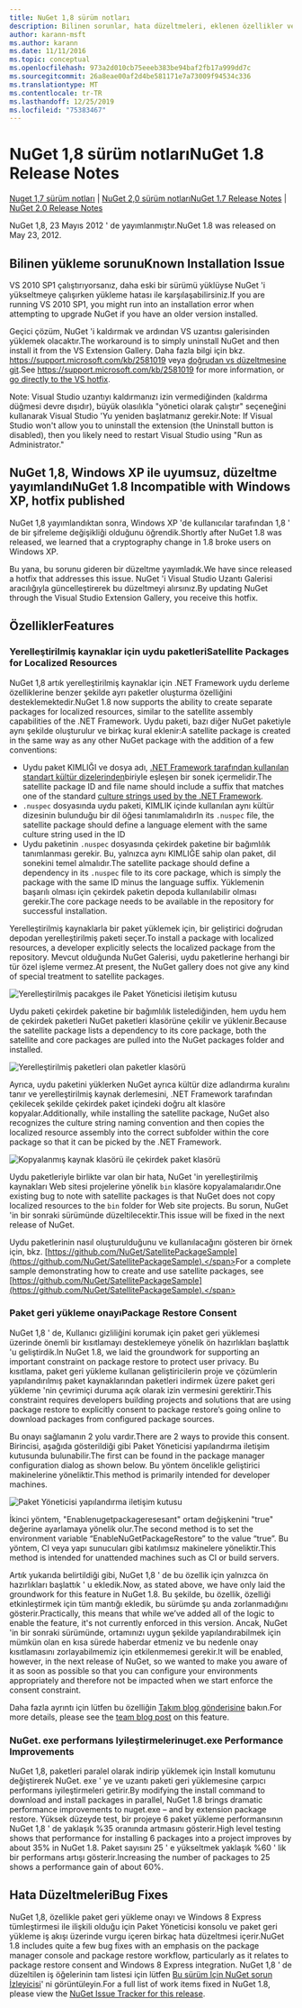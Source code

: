 ```yaml
---
title: NuGet 1,8 sürüm notları
description: Bilinen sorunlar, hata düzeltmeleri, eklenen özellikler ve CCR 'ler dahil olmak üzere NuGet 1,8 sürüm notları.
author: karann-msft
ms.author: karann
ms.date: 11/11/2016
ms.topic: conceptual
ms.openlocfilehash: 973a2d010cb75eeeb383be94baf2fb17a999dd7c
ms.sourcegitcommit: 26a8eae00af2d4be581171e7a73009f94534c336
ms.translationtype: MT
ms.contentlocale: tr-TR
ms.lasthandoff: 12/25/2019
ms.locfileid: "75383467"
---
```

# <a name="nuget-18-release-notes"></a><span data-ttu-id="163a0-103">NuGet 1,8 sürüm notları</span><span class="sxs-lookup"><span data-stu-id="163a0-103">NuGet 1.8 Release Notes</span></span>

<span data-ttu-id="163a0-104">[Nuget 1,7 sürüm notları](../release-notes/nuget-1.7.md) | [NuGet 2,0 sürüm notları](../release-notes/nuget-2.0.md)</span><span class="sxs-lookup"><span data-stu-id="163a0-104">[NuGet 1.7 Release Notes](../release-notes/nuget-1.7.md) | [NuGet 2.0 Release Notes](../release-notes/nuget-2.0.md)</span></span>

<span data-ttu-id="163a0-105">NuGet 1,8, 23 Mayıs 2012 ' de yayımlanmıştır.</span><span class="sxs-lookup"><span data-stu-id="163a0-105">NuGet 1.8 was released on May 23, 2012.</span></span>

## <a name="known-installation-issue"></a><span data-ttu-id="163a0-106">Bilinen yükleme sorunu</span><span class="sxs-lookup"><span data-stu-id="163a0-106">Known Installation Issue</span></span>
<span data-ttu-id="163a0-107">VS 2010 SP1 çalıştırıyorsanız, daha eski bir sürümü yüklüyse NuGet 'i yükseltmeye çalışırken yükleme hatası ile karşılaşabilirsiniz.</span><span class="sxs-lookup"><span data-stu-id="163a0-107">If you are running VS 2010 SP1, you might run into an installation error when attempting to upgrade NuGet if you have an older version installed.</span></span>

<span data-ttu-id="163a0-108">Geçici çözüm, NuGet 'i kaldırmak ve ardından VS uzantısı galerisinden yüklemek olacaktır.</span><span class="sxs-lookup"><span data-stu-id="163a0-108">The workaround is to simply uninstall NuGet and then install it from the VS Extension Gallery.</span></span>  <span data-ttu-id="163a0-109">Daha fazla bilgi için bkz. <https://support.microsoft.com/kb/2581019> veya [doğrudan vs düzeltmesine git](http://bit.ly/vsixcertfix).</span><span class="sxs-lookup"><span data-stu-id="163a0-109">See <https://support.microsoft.com/kb/2581019> for more information, or [go directly to the VS hotfix](http://bit.ly/vsixcertfix).</span></span>

<span data-ttu-id="163a0-110">Note: Visual Studio uzantıyı kaldırmanızı izin vermediğinden (kaldırma düğmesi devre dışıdır), büyük olasılıkla "yönetici olarak çalıştır" seçeneğini kullanarak Visual Studio 'Yu yeniden başlatmanız gerekir.</span><span class="sxs-lookup"><span data-stu-id="163a0-110">Note: If Visual Studio won't allow you to uninstall the extension (the Uninstall button is disabled), then you likely need to restart Visual Studio using "Run as Administrator."</span></span>

## <a name="nuget-18-incompatible-with-windows-xp-hotfix-published"></a><span data-ttu-id="163a0-111">NuGet 1,8, Windows XP ile uyumsuz, düzeltme yayımlandı</span><span class="sxs-lookup"><span data-stu-id="163a0-111">NuGet 1.8 Incompatible with Windows XP, hotfix published</span></span>

<span data-ttu-id="163a0-112">NuGet 1,8 yayımlandıktan sonra, Windows XP 'de kullanıcılar tarafından 1,8 ' de bir şifreleme değişikliği olduğunu öğrendik.</span><span class="sxs-lookup"><span data-stu-id="163a0-112">Shortly after NuGet 1.8 was released, we learned that a cryptography change in 1.8 broke users on Windows XP.</span></span>

<span data-ttu-id="163a0-113">Bu yana, bu sorunu gideren bir düzeltme yayımladık.</span><span class="sxs-lookup"><span data-stu-id="163a0-113">We have since released a hotfix that addresses this issue.</span></span>  <span data-ttu-id="163a0-114">NuGet 'i Visual Studio Uzantı Galerisi aracılığıyla güncelleştirerek bu düzeltmeyi alırsınız.</span><span class="sxs-lookup"><span data-stu-id="163a0-114">By updating NuGet through the Visual Studio Extension Gallery, you receive this hotfix.</span></span>

## <a name="features"></a><span data-ttu-id="163a0-115">Özellikler</span><span class="sxs-lookup"><span data-stu-id="163a0-115">Features</span></span>

### <a name="satellite-packages-for-localized-resources"></a><span data-ttu-id="163a0-116">Yerelleştirilmiş kaynaklar için uydu paketleri</span><span class="sxs-lookup"><span data-stu-id="163a0-116">Satellite Packages for Localized Resources</span></span>
<span data-ttu-id="163a0-117">NuGet 1,8 artık yerelleştirilmiş kaynaklar için .NET Framework uydu derleme özelliklerine benzer şekilde ayrı paketler oluşturma özelliğini desteklemektedir.</span><span class="sxs-lookup"><span data-stu-id="163a0-117">NuGet 1.8 now supports the ability to create separate packages for localized resources, similar to the satellite assembly capabilities of the .NET Framework.</span></span>  <span data-ttu-id="163a0-118">Uydu paketi, bazı diğer NuGet paketiyle aynı şekilde oluşturulur ve birkaç kural eklenir:</span><span class="sxs-lookup"><span data-stu-id="163a0-118">A satellite package is created in the same way as any other NuGet package with the addition of a few conventions:</span></span>

* <span data-ttu-id="163a0-119">Uydu paket KIMLIĞI ve dosya adı, [.NET Framework tarafından kullanılan standart kültür dizelerinden](https://docs.microsoft.com/openspecs/windows_protocols/ms-lcid/a9eac961-e77d-41a6-90a5-ce1a8b0cdb9c)biriyle eşleşen bir sonek içermelidir.</span><span class="sxs-lookup"><span data-stu-id="163a0-119">The satellite package ID and file name should include a suffix that matches one of the standard [culture strings used by the .NET Framework](https://docs.microsoft.com/openspecs/windows_protocols/ms-lcid/a9eac961-e77d-41a6-90a5-ce1a8b0cdb9c).</span></span>
* <span data-ttu-id="163a0-120">`.nuspec` dosyasında uydu paketi, KIMLIK içinde kullanılan aynı kültür dizesinin bulunduğu bir dil öğesi tanımlamalıdır</span><span class="sxs-lookup"><span data-stu-id="163a0-120">In its `.nuspec` file, the satellite package should define a language element with the same culture string used in the ID</span></span>
* <span data-ttu-id="163a0-121">Uydu paketinin `.nuspec` dosyasında çekirdek paketine bir bağımlılık tanımlanması gerekir. Bu, yalnızca aynı KIMLIĞE sahip olan paket, dil sonekini temel almalıdır.</span><span class="sxs-lookup"><span data-stu-id="163a0-121">The satellite package should define a dependency in its `.nuspec` file to its core package, which is simply the package with the same ID minus the language suffix.</span></span>  <span data-ttu-id="163a0-122">Yüklemenin başarılı olması için çekirdek paketin depoda kullanılabilir olması gerekir.</span><span class="sxs-lookup"><span data-stu-id="163a0-122">The core package needs to be available in the repository for successful installation.</span></span>

<span data-ttu-id="163a0-123">Yerelleştirilmiş kaynaklarla bir paket yüklemek için, bir geliştirici doğrudan depodan yerelleştirilmiş paketi seçer.</span><span class="sxs-lookup"><span data-stu-id="163a0-123">To install a package with localized resources, a developer explicitly selects the localized package from the repository.</span></span> <span data-ttu-id="163a0-124">Mevcut olduğunda NuGet Galerisi, uydu paketlerine herhangi bir tür özel işleme vermez.</span><span class="sxs-lookup"><span data-stu-id="163a0-124">At present, the NuGet gallery does not give any kind of special treatment to satellite packages.</span></span>

![Yerelleştirilmiş pacakges ile Paket Yöneticisi iletişim kutusu](./media/dlg-w-loc-packs.png)

<span data-ttu-id="163a0-126">Uydu paketi çekirdek paketine bir bağımlılık listelediğinden, hem uydu hem de çekirdek paketleri NuGet paketleri klasörüne çekilir ve yüklenir.</span><span class="sxs-lookup"><span data-stu-id="163a0-126">Because the satellite package lists a dependency to its core package, both the satellite and core packages are pulled into the NuGet packages folder and installed.</span></span>

![Yerelleştirilmiş paketleri olan paketler klasörü](./media/fldr-loc-packs.png)

<span data-ttu-id="163a0-128">Ayrıca, uydu paketini yüklerken NuGet ayrıca kültür dize adlandırma kuralını tanır ve yerelleştirilmiş kaynak derlemesini, .NET Framework tarafından çekilecek şekilde çekirdek paket içindeki doğru alt klasöre kopyalar.</span><span class="sxs-lookup"><span data-stu-id="163a0-128">Additionally, while installing the satellite package, NuGet also recognizes the culture string naming convention and then copies the localized resource assembly into the correct subfolder within the core package so that it can be picked by the .NET Framework.</span></span>

![Kopyalanmış kaynak klasörü ile çekirdek paket klasörü](./media/fldr-copied-loc.png)

<span data-ttu-id="163a0-130">Uydu paketleriyle birlikte var olan bir hata, NuGet 'in yerelleştirilmiş kaynakları Web sitesi projelerine yönelik `bin` klasöre kopyalamalarıdır.</span><span class="sxs-lookup"><span data-stu-id="163a0-130">One existing bug to note with satellite packages is that NuGet does not copy localized resources to the `bin` folder for Web site projects.</span></span>  <span data-ttu-id="163a0-131">Bu sorun, NuGet 'in bir sonraki sürümünde düzeltilecektir.</span><span class="sxs-lookup"><span data-stu-id="163a0-131">This issue will be fixed in the next release of NuGet.</span></span>

<span data-ttu-id="163a0-132">Uydu paketlerinin nasıl oluşturulduğunu ve kullanılacağını gösteren bir örnek için, bkz. [https://github.com/NuGet/SatellitePackageSample](https://github.com/NuGet/SatellitePackageSample).</span><span class="sxs-lookup"><span data-stu-id="163a0-132">For a complete sample demonstrating how to create and use satellite packages, see [https://github.com/NuGet/SatellitePackageSample](https://github.com/NuGet/SatellitePackageSample).</span></span>

### <a name="package-restore-consent"></a><span data-ttu-id="163a0-133">Paket geri yükleme onayı</span><span class="sxs-lookup"><span data-stu-id="163a0-133">Package Restore Consent</span></span>
<span data-ttu-id="163a0-134">NuGet 1,8 ' de, Kullanıcı gizliliğini korumak için paket geri yüklemesi üzerinde önemli bir kısıtlamayı desteklemeye yönelik ön hazırlıkları başlattık 'u geliştirdik.</span><span class="sxs-lookup"><span data-stu-id="163a0-134">In NuGet 1.8, we laid the groundwork for supporting an important constraint on package restore to protect user privacy.</span></span> <span data-ttu-id="163a0-135">Bu kısıtlama, paket geri yükleme kullanan geliştiricilerin proje ve çözümlerin yapılandırılmış paket kaynaklarından paketleri indirmek üzere paket geri yükleme 'nin çevrimiçi duruma açık olarak izin vermesini gerektirir.</span><span class="sxs-lookup"><span data-stu-id="163a0-135">This constraint requires developers building projects and solutions that are using package restore to explicitly consent to package restore’s going online to download packages from configured package sources.</span></span>

<span data-ttu-id="163a0-136">Bu onayı sağlamanın 2 yolu vardır.</span><span class="sxs-lookup"><span data-stu-id="163a0-136">There are 2 ways to provide this consent.</span></span> <span data-ttu-id="163a0-137">Birincisi, aşağıda gösterildiği gibi Paket Yöneticisi yapılandırma iletişim kutusunda bulunabilir.</span><span class="sxs-lookup"><span data-stu-id="163a0-137">The first can be found in the package manager configuration dialog as shown below.</span></span>  <span data-ttu-id="163a0-138">Bu yöntem öncelikle geliştirici makinelerine yöneliktir.</span><span class="sxs-lookup"><span data-stu-id="163a0-138">This method is primarily intended for developer machines.</span></span>

![Paket Yöneticisi yapılandırma iletişim kutusu](./media/pr-consent-configdlg.png)

<span data-ttu-id="163a0-140">İkinci yöntem, "Enablenugetpackageresesant" ortam değişkenini "true" değerine ayarlamaya yönelik olur.</span><span class="sxs-lookup"><span data-stu-id="163a0-140">The second method is to set the environment variable “EnableNuGetPackageRestore” to the value “true”.</span></span>  <span data-ttu-id="163a0-141">Bu yöntem, CI veya yapı sunucuları gibi katılımsız makinelere yöneliktir.</span><span class="sxs-lookup"><span data-stu-id="163a0-141">This method is intended for unattended machines such as CI or build servers.</span></span>

<span data-ttu-id="163a0-142">Artık yukarıda belirtildiği gibi, NuGet 1,8 ' de bu özellik için yalnızca ön hazırlıkları başlattık ' u ekledik.</span><span class="sxs-lookup"><span data-stu-id="163a0-142">Now, as stated above, we have only laid the groundwork for this feature in NuGet 1.8.</span></span>  <span data-ttu-id="163a0-143">Bu şekilde, bu özellik, özelliği etkinleştirmek için tüm mantığı ekledik, bu sürümde şu anda zorlanmadığını gösterir.</span><span class="sxs-lookup"><span data-stu-id="163a0-143">Practically, this means that while we’ve added all of the logic to enable the feature, it's not currently enforced in this version.</span></span> <span data-ttu-id="163a0-144">Ancak, NuGet 'in bir sonraki sürümünde, ortamınızı uygun şekilde yapılandırabilmek için mümkün olan en kısa sürede haberdar etmeniz ve bu nedenle onay kısıtlamasını zorlayabilmemiz için etkilenmemesi gerekir.</span><span class="sxs-lookup"><span data-stu-id="163a0-144">It will be enabled, however, in the next release of NuGet, so we wanted to make you aware of it as soon as possible so that you can configure your environments appropriately and therefore not be impacted when we start enforce the consent constraint.</span></span>

<span data-ttu-id="163a0-145">Daha fazla ayrıntı için lütfen bu özelliğin [Takım blog gönderisine](http://blog.nuget.org/20120518/package-restore-and-consent.html) bakın.</span><span class="sxs-lookup"><span data-stu-id="163a0-145">For more details, please see the [team blog post](http://blog.nuget.org/20120518/package-restore-and-consent.html) on this feature.</span></span>

### <a name="nugetexe-performance-improvements"></a><span data-ttu-id="163a0-146">NuGet. exe performans Iyileştirmeleri</span><span class="sxs-lookup"><span data-stu-id="163a0-146">nuget.exe Performance Improvements</span></span>
<span data-ttu-id="163a0-147">NuGet 1,8, paketleri paralel olarak indirip yüklemek için Install komutunu değiştirerek NuGet. exe ' ye ve uzantı paketi geri yüklemesine çarpıcı performans iyileştirmeleri getirir.</span><span class="sxs-lookup"><span data-stu-id="163a0-147">By modifying the install command to download and install packages in parallel, NuGet 1.8 brings dramatic performance improvements to nuget.exe – and by extension package restore.</span></span>  <span data-ttu-id="163a0-148">Yüksek düzeyde test, bir projeye 6 paket yükleme performansının NuGet 1,8 ' de yaklaşık %35 oranında artmasını gösterir.</span><span class="sxs-lookup"><span data-stu-id="163a0-148">High level testing shows that performance for installing 6 packages into a project improves by about 35% in NuGet 1.8.</span></span>  <span data-ttu-id="163a0-149">Paket sayısını 25 ' e yükseltmek yaklaşık %60 ' lik bir performans artışı gösterir.</span><span class="sxs-lookup"><span data-stu-id="163a0-149">Increasing the number of packages to 25 shows a performance gain of about 60%.</span></span>

## <a name="bug-fixes"></a><span data-ttu-id="163a0-150">Hata Düzeltmeleri</span><span class="sxs-lookup"><span data-stu-id="163a0-150">Bug Fixes</span></span>
<span data-ttu-id="163a0-151">NuGet 1,8, özellikle paket geri yükleme onayı ve Windows 8 Express tümleştirmesi ile ilişkili olduğu için Paket Yöneticisi konsolu ve paket geri yükleme iş akışı üzerinde vurgu içeren birkaç hata düzeltmesi içerir.</span><span class="sxs-lookup"><span data-stu-id="163a0-151">NuGet 1.8 includes quite a few bug fixes with an emphasis on the package manager console and package restore workflow, particularly as it relates to package restore consent and Windows 8 Express integration.</span></span>
<span data-ttu-id="163a0-152">NuGet 1,8 ' de düzeltilen iş öğelerinin tam listesi için lütfen [Bu sürüm Için NuGet sorun İzleyicisi](http://nuget.codeplex.com/workitem/list/advanced?keyword=&status=Closed&type=All&priority=All&release=NuGet%201.8&assignedTo=All&component=All&sortField=Votes&sortDirection=Descending&page=0)' ni görüntüleyin.</span><span class="sxs-lookup"><span data-stu-id="163a0-152">For a full list of work items fixed in NuGet 1.8, please view the [NuGet Issue Tracker for this release](http://nuget.codeplex.com/workitem/list/advanced?keyword=&status=Closed&type=All&priority=All&release=NuGet%201.8&assignedTo=All&component=All&sortField=Votes&sortDirection=Descending&page=0).</span></span>
